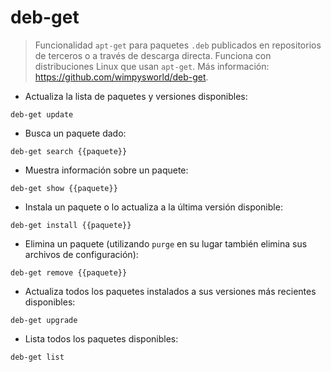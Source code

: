 # deb-get

> Funcionalidad `apt-get` para paquetes `.deb` publicados en repositorios de terceros o a través de descarga directa.
> Funciona con distribuciones Linux que usan `apt-get`.
> Más información: <https://github.com/wimpysworld/deb-get>.

- Actualiza la lista de paquetes y versiones disponibles:

`deb-get update`

- Busca un paquete dado:

`deb-get search {{paquete}}`

- Muestra información sobre un paquete:

`deb-get show {{paquete}}`

- Instala un paquete o lo actualiza a la última versión disponible:

`deb-get install {{paquete}}`

- Elimina un paquete (utilizando `purge` en su lugar también elimina sus archivos de configuración):

`deb-get remove {{paquete}}`

- Actualiza todos los paquetes instalados a sus versiones más recientes disponibles:

`deb-get upgrade`

- Lista todos los paquetes disponibles:

`deb-get list`
